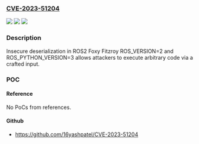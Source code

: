 ### [CVE-2023-51204](https://cve.mitre.org/cgi-bin/cvename.cgi?name=CVE-2023-51204)
![](https://img.shields.io/static/v1?label=Product&message=n%2Fa&color=blue)
![](https://img.shields.io/static/v1?label=Version&message=n%2Fa&color=blue)
![](https://img.shields.io/static/v1?label=Vulnerability&message=n%2Fa&color=brighgreen)

### Description

Insecure deserialization in ROS2 Foxy Fitzroy ROS_VERSION=2 and ROS_PYTHON_VERSION=3 allows attackers to execute arbitrary code via a crafted input.

### POC

#### Reference
No PoCs from references.

#### Github
- https://github.com/16yashpatel/CVE-2023-51204

